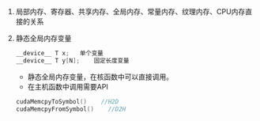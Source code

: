 1. 局部内存、寄存器、共享内存、全局内存、常量内存、纹理内存、CPU内存直接的关系
2. 静态全局内存变量

   ```cpp
   __device__ T x;   单个变量
   __device__ T y[N];    固定长度变量
   ```

   * 静态全局内存变量，在核函数中可以直接调用。
   * 在主机函数中调用需要API

   ```cpp
   cudaMemcpyToSymbol()    //H2D
   cudaMemcpyFromSymbol()    //D2H
   ```
